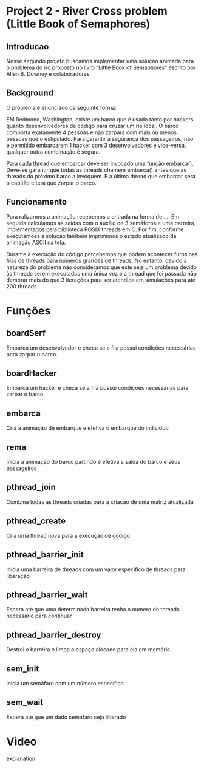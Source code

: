 # Project 2 - River Cross problem (Little Book of Semaphores)

## Introducao
Nesse segundo projeto buscamos implementar uma solução animada para o problema do rio proposto no livro "Little Book of Semaphores" escrito por Allen B. Downey e colaboradores.

## Background

O problema é enunciado da seguinte forma:

  EM Redmond, Washington, existe um barco que é usado tanto por hackers quanto desenvolvedores de código para cruzar um rio local. O barco comporta exatamente 4 pessoas e não zarpará com mais ou menos pessoas que o estipulado. Para garantir a segurança dos passageiros, não é permitido embarcarem 1 hacker com 3 desenvolvedores e vice-versa, qualquer outra combinação é segura.

  Para cada thread que embarcar deve ser invocado uma função embarca(). Deve-se garantir que todas as threads chamem embarca() antes que as threads do próximo barco a invoquem. E a última thread que embarcar será o capitão e terá que zarpar o barco.

## Funcionamento
Para ralizarmos a animação recebemos a entrada na forma de .... Em seguida calculamos as saídas com o auxílio de 3 semáforos e uma barreira, implementados pela biblioteca POSIX threads em C. Por fim, conforme executamoes a solução também imprimimos o estado atualizado da animação ASCII na tela.

Durante a execução do código percebemos que podem acontecer furos nas filas de threads para números grandes de threads. No entanto, devido a natureza do problema não consideramos que este seja um problema devido às threads serem executadas uma única vez e a thread que foi passada não demorar mais do que 3 iterações para ser atendida em simulações para até 200 threads.

# Funções

## boardSerf
Embarca um desenvolvedor e checa se a fila possui condições necessárias para zarpar o barco.

## boardHacker
Embarca um hacker e checa se a fila possui condições necessárias para zarpar o barco.

## embarca
Cria a animação de embarque e efetiva o embarque do indivíduo

## rema
Inicia a animação do barco partindo e efetiva a saída do barco e seus passageiros

## pthread_join
Combina todas as threads criadas para a criacao de uma matriz atualizada

## pthread_create
Cria uma thread nova para a execução de código

## pthread_barrier_init
Inicia uma barreira de threads com um valor específico de threads para liberação

## pthread_barrier_wait
Espera até que uma determinada barreira tenha o numero de threads necessário para continuar

## pthread_barrier_destroy
Destroi o barreira e limpa o espaço alocado para ela em memória

## sem_init
Inicia um semáfaro com um número específico

## sem_wait
Espera até que um dado semáfaro seja liberado


# Video
[explanation](https://drive.google.com/file/d/1WePjLv1pqwplN58hir4nxVfK5NUlvHhc/view?usp=sharing)
